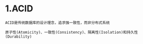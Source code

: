 # 1.ACID
```text
ACID是传统数据库的设计理念，追求强一致性，而非分布式系统
```
```text
原子性(Atomicity)、一致性(Consistency)、隔离性(Isolation)和持久性(Durability)
```
